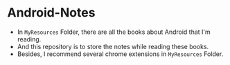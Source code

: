 # Android-Notes
* In `MyResources` Folder, there are all the books about Android that I'm reading.
* And this repository is to store the notes while reading these books.
* Besides, I recommend several chrome extensions in `MyResources` Folder.